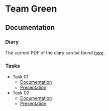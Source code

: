 # Team Green

## Documentation
### Diary
The current PDF of the diary can be found [here](https://gitlab.com/severinkaderli/ch.bfh.bti7081.s2019.green/builds/artifacts/develop/raw/diary.pdf?job=PDF).

### Tasks
* Task 01
  * [Documentation](https://gitlab.com/severinkaderli/ch.bfh.bti7081.s2019.green/builds/artifacts/develop/raw/task_01.pdf?job=PDF)
  * [Presentation](https://gitlab.com/severinkaderli/ch.bfh.bti7081.s2019.green/builds/artifacts/develop/raw/task_01_presentation.pdf?job=PDF)
* Task 02
  * [Documentation](https://gitlab.com/severinkaderli/ch.bfh.bti7081.s2019.green/builds/artifacts/develop/raw/task_02.pdf?job=PDF)
  * [Presentation](https://gitlab.com/severinkaderli/ch.bfh.bti7081.s2019.green/builds/artifacts/develop/raw/task_02_presentation.pdf?job=PDF)
